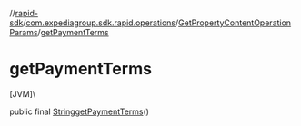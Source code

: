 //[rapid-sdk](../../../index.md)/[com.expediagroup.sdk.rapid.operations](../index.md)/[GetPropertyContentOperationParams](index.md)/[getPaymentTerms](get-payment-terms.md)

# getPaymentTerms

[JVM]\

public final [String](https://docs.oracle.com/javase/8/docs/api/java/lang/String.html)[getPaymentTerms](get-payment-terms.md)()
